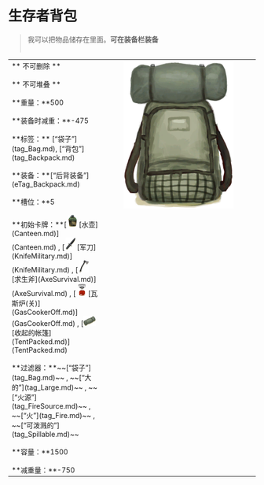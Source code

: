 # 生存者背包  
> 我可以把物品储存在里面。<b>可在装备栏装备</b><br><br>  
  
<table class="table table-bordered"><tbody><tr ><td  style="width:80%;text-align:left;vertical-align:top;" >** 不可删除 **<br><br>** 不可堆叠 **<br><br>**重量：**500<br><br>**装备时减重：**-475<br><br>**标签：**	[“袋子”](tag_Bag.md), [“背包”](tag_Backpack.md)<br><br>**装备：**[“后背装备”](eTag_Backpack.md)<br><br>**槽位：**5<br><br>**初始卡牌：**[<div style="width:25px;display:inline-block;text-align:center"><img decoding="async" src="Sprite/MilitaryCanteen.png" href="a.md" style="max-width:25px;max-height:25px;"></div>[水壶](Canteen.md)](Canteen.md) , [<div style="width:25px;display:inline-block;text-align:center"><img decoding="async" src="Sprite/MilitaryKnife.png" href="a.md" style="max-width:25px;max-height:25px;"></div>[军刀](KnifeMilitary.md)](KnifeMilitary.md) , [<div style="width:25px;display:inline-block;text-align:center"><img decoding="async" src="Sprite/SurvivalAxe.png" href="a.md" style="max-width:25px;max-height:25px;"></div>[求生斧](AxeSurvival.md)](AxeSurvival.md) , [<div style="width:25px;display:inline-block;text-align:center"><img decoding="async" src="Sprite/GasCookerOff.png" href="a.md" style="max-width:25px;max-height:25px;"></div>[瓦斯炉(关)](GasCookerOff.md)](GasCookerOff.md) , [<div style="width:25px;display:inline-block;text-align:center"><img decoding="async" src="Sprite/TentPacked.png" href="a.md" style="max-width:25px;max-height:25px;"></div>[收起的帐篷](TentPacked.md)](TentPacked.md)<br><br>**过滤器：**~~[“袋子”](tag_Bag.md)~~ , ~~[“大的”](tag_Large.md)~~ , ~~[“火源”](tag_FireSource.md)~~ , ~~[“火”](tag_Fire.md)~~ , ~~[“可泼溅的”](tag_Spillable.md)~~<br><br>**容量：**1500<br><br>**减重量：**-750</td><td  style="width:20%;text-align:left;vertical-align:top;" ><div style="width:300px;display:inline-block;text-align:center"><img decoding="async" src="Sprite/BackpackBig.png" href="a.md" style="max-width:300px;max-height:300px;"></div></td></tr></tbody></tbody></table>  
  


<script>document.title="生存者背包 - 卡牌生存百科 Card Survival Wiki";</script>